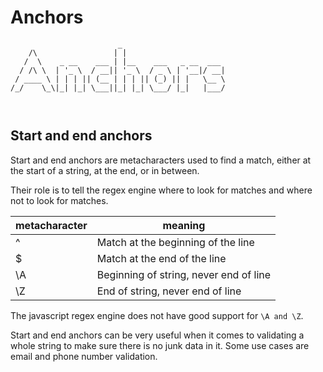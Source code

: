 # Anchors

```
                        _                       
    /\                 | |                      
   /  \    _ __    ___ | |__    ___   _ __  ___ 
  / /\ \  | '_ \  / __|| '_ \  / _ \ | '__|/ __|
 / ____ \ | | | || (__ | | | || (_) || |   \__ \
/_/    \_\|_| |_| \___||_| |_| \___/ |_|   |___/
                                                
                                            
```

## Start and end anchors

Start and end anchors are metacharacters used to find a match, either at the start of a string, at the end, or in between.

Their role is to tell the regex engine where to look for matches and where not to look for matches.

| metacharacter  | meaning |
| -------- | -----------                   |
|     ^    | Match at the beginning of the line |
|     $    | Match at the end of the line       |
|     \A   | Beginning of string, never end of line  |
|     \Z   | End of string, never end of line   |

The javascript regex engine does not have good support for `\A and \Z`.

Start and end anchors can be very useful when it comes to validating a whole string to make sure there is no junk data in it. Some use cases are email and phone number validation.

##

##
